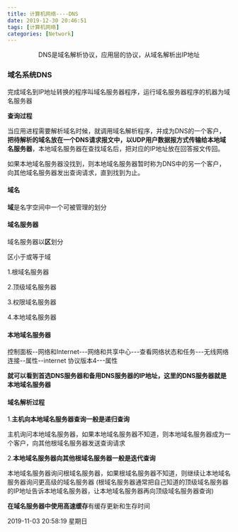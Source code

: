 ```yaml
---
title: 计算机网络----DNS
date: 2019-12-30 20:46:51
tags: [计算机网络]
categories: [Network]
---
```


<center>
 DNS是域名解析协议，应用层的协议，从域名解析出IP地址
</center>

<!--more-->

### 域名系统DNS


完成域名到IP地址转换的程序叫域名服务器程序，运行域名服务器程序的机器为域名服务器

**查询过程**

当应用进程需要解析域名时候，就调用域名解析程序，并成为DNS的一个客户，**把待解析的域名放在一个DNS请求报文中，以UDP用户数据报方式传输给本地域名服务器**，本地域名服务器在查找域名后，把对应的IP地址放在回答报文传回。

如果本地域名服务器没找到，则本地域名服务器暂时称为DNS中的另一个客户，向其他域名服务器发出查询请求，直到找到为止。



#### 域名

**域**是名字空间中一个可被管理的划分



#### 域名服务器

域名服务器以**区**划分

区小于或等于域

1.根域名服务器

2.顶级域名服务器

3.权限域名服务器

4.本地域名服务器



#### 本地域名服务器

控制面板--网络和Internet---网络和共享中心---查看网络状态和任务---无线网络连接--属性--internet 协议版本4---属性

**就可以看到首选DNS服务器和备用DNS服务器的IP地址，这里的DNS服务器就是本地域名服务器**



#### 域名解析过程

1.**主机向本地域名服务器查询一般是递归查询**

主机询问本地域名服务器，如果本地域名服务器不知道，则本地域名服务器成为一个客户，向其他根域名服务器发送查询请求

2.**本地域名服务器向其他根域名服务器一般是迭代查询**

本地域名服务器询问根域名服务器，如果根域名服务器不知道，则继续让本地域名服务器询问更高级的域名服务器 (根域名服务器通常把自己知道的顶级域名服务器的IP地址告诉本地域名服务器，让本地域名服务器再向顶级域名服务器查询)

**在域名服务器中使用高速缓存**有缓存更新和生存时间





2019-11-03 20:58:19 星期日
